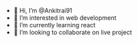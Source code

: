 - 👋 Hi, I’m @Ankitrai91
- 👀 I’m interested in web development
- 🌱 I’m currently learning react
- 💞️ I’m looking to collaborate on live project

<!---
Ankitrai91/Ankitrai91 is a ✨ special ✨ repository because its `README.md` (this file) appears on your GitHub profile.
You can click the Preview link to take a look at your changes.
--->
